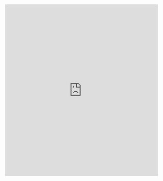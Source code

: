 <p><iframe allowfullscreen width="100%" height="569" class="google-slides-iframe" frameborder="0" scrolling="no" src="https://docs.google.com/presentation/d/e/2PACX-1vRX-5L4fPsp3LWCqs0zXkdbUNOOAAMxulv1IqUkXE_mec7F-XVwg2WddIU8bkui8Lbr_-nhIbAUxv-t/embed?start=false&amp;loop=false&amp;delayms=3000"></iframe></p>
